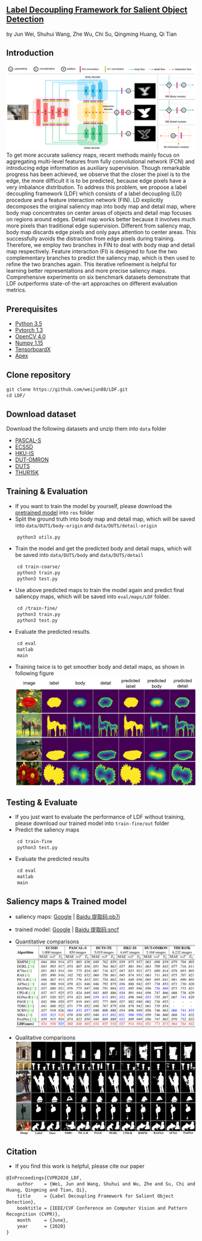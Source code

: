 ## [Label Decoupling Framework for Salient Object Detection](https://openaccess.thecvf.com/content_CVPR_2020/papers/Wei_Label_Decoupling_Framework_for_Salient_Object_Detection_CVPR_2020_paper.pdf)
by Jun Wei, Shuhui Wang, Zhe Wu, Chi Su, Qingming Huang, Qi Tian

## Introduction
![framework](./fig/framework.png) To get more accurate saliency maps, recent methods mainly focus on aggregating multi-level features from fully convolutional network (FCN) and introducing edge information as auxiliary supervision. Though remarkable progress has been achieved, we observe that the closer the pixel is to the edge, the more difficult it is to be predicted, because edge pixels have a very imbalance distribution. To address this problem, we propose a label decoupling framework (LDF) which consists of a label decoupling (LD) procedure and a feature interaction network (FIN). LD explicitly decomposes the original saliency map into body map and detail map, where body map concentrates on center areas of objects and detail map focuses on regions around edges. Detail map works better because it involves much more pixels than traditional edge supervision. Different from saliency map, body map discards edge pixels and only pays attention to center areas. This successfully avoids the distraction from edge pixels during training. Therefore, we employ two branches in FIN to deal with body map and detail map respectively. Feature interaction (FI) is designed to fuse the two complementary branches to predict the saliency map, which is then used to refine the two branches again. This iterative refinement is helpful for learning better representations and more precise saliency maps. Comprehensive experiments on six benchmark datasets demonstrate that LDF outperforms state-of-the-art approaches on different evaluation metrics.

## Prerequisites
- [Python 3.5](https://www.python.org/)
- [Pytorch 1.3](http://pytorch.org/)
- [OpenCV 4.0](https://opencv.org/)
- [Numpy 1.15](https://numpy.org/)
- [TensorboardX](https://github.com/lanpa/tensorboardX)
- [Apex](https://github.com/NVIDIA/apex)


## Clone repository
```shell
git clone https://github.com/weijun88/LDF.git
cd LDF/
```

## Download dataset
Download the following datasets and unzip them into `data` folder

- [PASCAL-S](http://cbi.gatech.edu/salobj/)
- [ECSSD](http://www.cse.cuhk.edu.hk/leojia/projects/hsaliency/dataset.html)
- [HKU-IS](https://i.cs.hku.hk/~gbli/deep_saliency.html)
- [DUT-OMRON](http://saliencydetection.net/dut-omron/)
- [DUTS](http://saliencydetection.net/duts/)
- [THUR15K](https://mmcheng.net/mftp/Data/THUR15000.zip)

## Training & Evaluation
- If you want to train the model by yourself, please download the [pretrained model](https://download.pytorch.org/models/resnet50-19c8e357.pth) into `res` folder
- Split the ground truth into body map and detail map, which will be saved into `data/DUTS/body-origin` and `data/DUTS/detail-origin`
```shell
    python3 utils.py
```
- Train the model and get the predicted body and detail maps, which will be saved into `data/DUTS/body` and `data/DUTS/detail`
```shell
    cd train-coarse/
    python3 train.py
    python3 test.py
```
- Use above predicted maps to train the model again and predict final saliencpy maps, which will be saved into `eval/maps/LDF` folder.
```shell
    cd /train-fine/
    python3 train.py
    python3 test.py
```
- Evaluate the predicted results. 
```shell
    cd eval
    matlab
    main
```
- Training twice is to get smoother body and detail maps, as shown in following figure
![visualize](./fig/visualize.png) 

## Testing & Evaluate
- If you just want to evaluate the performance of LDF without training, please download our trained model into `train-fine/out` folder
- Predict the saliency maps
```shell
    cd train-fine
    python3 test.py
```
- Evaluate the predicted results
```shell
    cd eval
    matlab
    main
```

## Saliency maps & Trained model
- saliency maps: [Google](https://drive.google.com/file/d/1GGZG1VnXRAcILOoxb5VnVgJxZ9MnRG2v/view?usp=sharing) | [Baidu 提取码:pb7i](https://pan.baidu.com/s/1QzTTKMcnxBFewcFfnuypGw) 
- trained model: [Google](https://drive.google.com/file/d/1qGQ6wSWTFqt8oy_YT3_aj-_pdlf5vKWL/view?usp=sharing) | [Baidu 提取码:sncf](https://pan.baidu.com/s/1ArIiABlDxoEdIdOn-kNqMg)
- Quantitative comparisons 
![performace](./fig/table.png)

- Qualitative comparisons 
![sample](./fig/case.png)

## Citation
- If you find this work is helpful, please cite our paper
```
@InProceedings{CVPR2020_LDF,
    author    = {Wei, Jun and Wang, Shuhui and Wu, Zhe and Su, Chi and Huang, Qingming and Tian, Qi},
    title     = {Label Decoupling Framework for Salient Object Detection},
    booktitle = {IEEE/CVF Conference on Computer Vision and Pattern Recognition (CVPR)},
    month     = {June},
    year      = {2020}
}
```